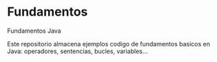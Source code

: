 # Fundamentos
Fundamentos Java

Este repositorio almacena ejemplos codigo de fundamentos basicos en Java: operadores, sentencias, bucles, variables...
